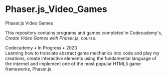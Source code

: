 # Phaser.js_Video_Games
Phaser.js Video Games

This repository contains programs and games completed in Codecademy's, _Create Video Games with Phaser.js_, course.

Codecademy • In Progress • 2023 <br>
Learning how to translate abstract game mechanics into code and play my creations, create interactive elements using the fundamental language of the internet and implement one of the most popular HTML5 game frameworks, Phaser.js.

